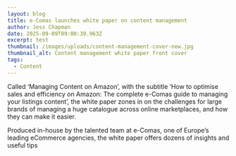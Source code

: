 ```yaml
---
layout: blog
title: e-Comas launches white paper on content management
author: Jess Chapman
date: 2025-09-09T09:00:39.963Z
excerpt: test
thumbnail: /images/uploads/content-management-cover-new.jpg
thumbnail_alt: Content management white paper front cover
tags:
  - Content
---
```

<!--StartFragment-->

Called ‘Managing Content on Amazon’, with the subtitle ‘How to optimise sales and efficiency on Amazon: The complete e-Comas guide to managing your listings content’, the white paper zones in on the challenges for large brands of managing a huge catalogue across online marketplaces, and how they can make it easier.

Produced in-house by the talented team at e-Comas, one of Europe’s leading eCommerce agencies, the white paper offers dozens of insights and useful tips



<!--EndFragment-->